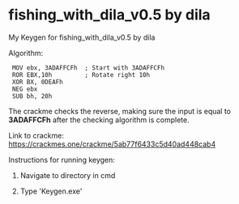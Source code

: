 # fishing_with_dila_v0.5 by dila

My Keygen for fishing_with_dila_v0.5 by dila

Algorithm:
```
 MOV ebx, 3ADAFFCFh  ; Start with 3ADAFFCFh
 ROR EBX,10h         ; Rotate right 10h
 XOR BX, 0DEAFh      
 NEG ebx
 SUB bh, 20h 
```

The crackme checks the reverse, making sure the input is equal to **3ADAFFCFh** after the checking algorithm is complete.

Link to crackme: https://crackmes.one/crackme/5ab77f6433c5d40ad448cab4

Instructions for running keygen:

1. Navigate to directory in cmd

2. Type 'Keygen.exe'

